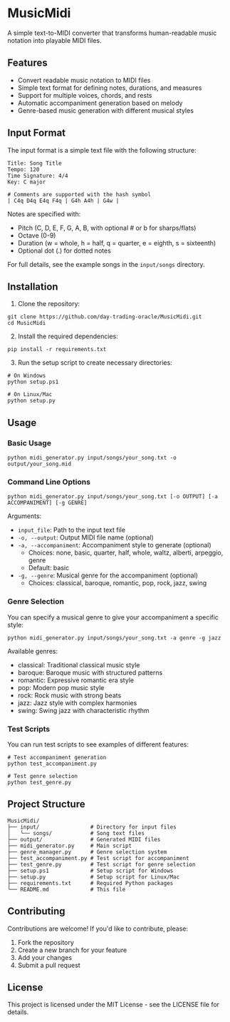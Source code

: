 # MusicMidi

A simple text-to-MIDI converter that transforms human-readable music notation into playable MIDI files.

## Features

- Convert readable music notation to MIDI files
- Simple text format for defining notes, durations, and measures
- Support for multiple voices, chords, and rests
- Automatic accompaniment generation based on melody
- Genre-based music generation with different musical styles

## Input Format

The input format is a simple text file with the following structure:

```
Title: Song Title
Tempo: 120
Time Signature: 4/4
Key: C major

# Comments are supported with the hash symbol
| C4q D4q E4q F4q | G4h A4h | G4w |
```

Notes are specified with:
- Pitch (C, D, E, F, G, A, B, with optional # or b for sharps/flats)
- Octave (0-9)
- Duration (w = whole, h = half, q = quarter, e = eighth, s = sixteenth)
- Optional dot (.) for dotted notes

For full details, see the example songs in the `input/songs` directory.

## Installation

1. Clone the repository:
```
git clone https://github.com/day-trading-oracle/MusicMidi.git
cd MusicMidi
```

2. Install the required dependencies:
```
pip install -r requirements.txt
```

3. Run the setup script to create necessary directories:
```
# On Windows
python setup.ps1

# On Linux/Mac
python setup.py
```

## Usage

### Basic Usage

```
python midi_generator.py input/songs/your_song.txt -o output/your_song.mid
```

### Command Line Options

```
python midi_generator.py input/songs/your_song.txt [-o OUTPUT] [-a ACCOMPANIMENT] [-g GENRE]
```

Arguments:
- `input_file`: Path to the input text file
- `-o, --output`: Output MIDI file name (optional)
- `-a, --accompaniment`: Accompaniment style to generate (optional)
  - Choices: none, basic, quarter, half, whole, waltz, alberti, arpeggio, genre
  - Default: basic
- `-g, --genre`: Musical genre for the accompaniment (optional)
  - Choices: classical, baroque, romantic, pop, rock, jazz, swing

### Genre Selection

You can specify a musical genre to give your accompaniment a specific style:

```
python midi_generator.py input/songs/your_song.txt -a genre -g jazz
```

Available genres:
- classical: Traditional classical music style
- baroque: Baroque music with structured patterns
- romantic: Expressive romantic era style
- pop: Modern pop music style
- rock: Rock music with strong beats
- jazz: Jazz style with complex harmonies
- swing: Swing jazz with characteristic rhythm

### Test Scripts

You can run test scripts to see examples of different features:

```
# Test accompaniment generation
python test_accompaniment.py

# Test genre selection
python test_genre.py
```

## Project Structure

```
MusicMidi/
├── input/                # Directory for input files
│   └── songs/            # Song text files
├── output/               # Generated MIDI files
├── midi_generator.py     # Main script
├── genre_manager.py      # Genre selection system
├── test_accompaniment.py # Test script for accompaniment
├── test_genre.py         # Test script for genre selection
├── setup.ps1             # Setup script for Windows
├── setup.py              # Setup script for Linux/Mac
├── requirements.txt      # Required Python packages
└── README.md             # This file
```

## Contributing

Contributions are welcome! If you'd like to contribute, please:

1. Fork the repository
2. Create a new branch for your feature
3. Add your changes
4. Submit a pull request

## License

This project is licensed under the MIT License - see the LICENSE file for details. 